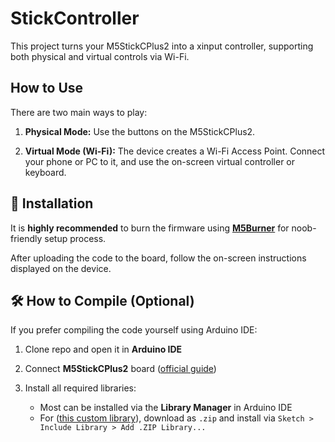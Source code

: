 

# StickController

This project turns your M5StickCPlus2 into a xinput controller, supporting both physical and virtual controls via Wi-Fi.

## How to Use

There are two main ways to play:

1. **Physical Mode:**
   Use the buttons on the M5StickCPlus2.

2. **Virtual Mode (Wi-Fi):**
   The device creates a Wi-Fi Access Point. Connect your phone or PC to it, and use the on-screen virtual controller or keyboard.



## 🔧 Installation

It is **highly recommended** to burn the firmware using **[M5Burner](https://shop.m5stack.com/pages/download)** for noob-friendly setup process.

After uploading the code to the board, follow the on-screen instructions displayed on the device.

## 🛠️ How to Compile (Optional)

If you prefer compiling the code yourself using Arduino IDE:

1. Clone repo and open it in **Arduino IDE**
2. Connect **M5StickCPlus2** board ([official guide](https://docs.m5stack.com/en/arduino/m5stickc_plus2/program))
3. Install all required libraries:

   * Most can be installed via the **Library Manager** in Arduino IDE
   * For ([this custom library](https://github.com/Mystfit/ESP32-BLE-CompositeHID)), download as `.zip` and install via
     `Sketch > Include Library > Add .ZIP Library...`

